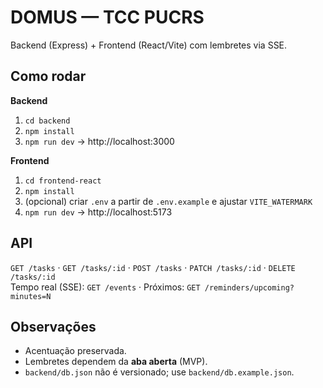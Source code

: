 # DOMUS — TCC PUCRS
Backend (Express) + Frontend (React/Vite) com lembretes via SSE.

## Como rodar
**Backend**
1. `cd backend`  
2. `npm install`  
3. `npm run dev` → http://localhost:3000

**Frontend**
1. `cd frontend-react`  
2. `npm install`  
3. (opcional) criar `.env` a partir de `.env.example` e ajustar `VITE_WATERMARK`  
4. `npm run dev` → http://localhost:5173

## API
`GET /tasks` · `GET /tasks/:id` · `POST /tasks` · `PATCH /tasks/:id` · `DELETE /tasks/:id`  
Tempo real (SSE): `GET /events` · Próximos: `GET /reminders/upcoming?minutes=N`

## Observações
- Acentuação preservada.  
- Lembretes dependem da **aba aberta** (MVP).  
- `backend/db.json` não é versionado; use `backend/db.example.json`.
